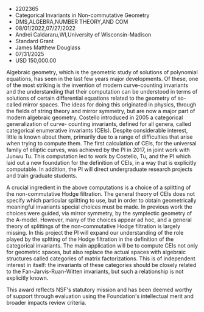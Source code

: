 
* 2202365
* Categorical Invariants in Non-commutative Geometry
* DMS,ALGEBRA,NUMBER THEORY,AND COM
* 08/01/2022,07/27/2022
* Andrei Caldararu,WI,University of Wisconsin-Madison
* Standard Grant
* James Matthew Douglass
* 07/31/2025
* USD 150,000.00

Algebraic geometry, which is the geometric study of solutions of polynomial
equations, has seen in the last few years major developments. Of these, one of
the most striking is the invention of modern curve-counting invariants and the
understanding that their computation can be understood in terms of solutions of
certain differential equations related to the geometry of so-called mirror
spaces. The ideas for doing this originated in physics, through the fields of
string theory and mirror symmetry, but are now a major part of modern algebraic
geometry. Costello introduced in 2005 a categorical generalization of curve-
counting invariants, defined for all genera, called categorical enumerative
invariants (CEIs). Despite considerable interest, little is known about them,
primarily due to a range of difficulties that arise when trying to compute them.
The first calculation of CEIs, for the universal family of elliptic curves, was
achieved by the PI in 2017, in joint work with Junwu Tu. This computation led to
work by Costello, Tu, and the PI which laid out a new foundation for the
definition of CEIs, in a way that is explicitly computable. In addition, the PI
will direct undergraduate research projects and train graduate students.

A crucial ingredient in the above computations is a choice of a splitting of the
non-commutative Hodge filtration. The general theory of CEIs does not specify
which particular splitting to use, but in order to obtain geometrically
meaningful invariants special choices must be made. In previous work the choices
were guided, via mirror symmetry, by the symplectic geometry of the A-model.
However, many of the choices appear ad hoc, and a general theory of splittings
of the non-commutative Hodge filtration is largely missing. In this project the
PI will expand our understanding of the role played by the spltting of the Hodge
filtration in the definition of the categorical invariants. The main application
will be to compute CEIs not only for geometric spaces, but also replace the
actual spaces with algebraic structures called categories of matrix
factorizations. This is of independent interest in itself: the invariants of
these categories should be closely related to the Fan-Jarvis-Ruan-Witten
invariants, but such a relationship is not explicitly known.

This award reflects NSF's statutory mission and has been deemed worthy of
support through evaluation using the Foundation's intellectual merit and broader
impacts review criteria.

